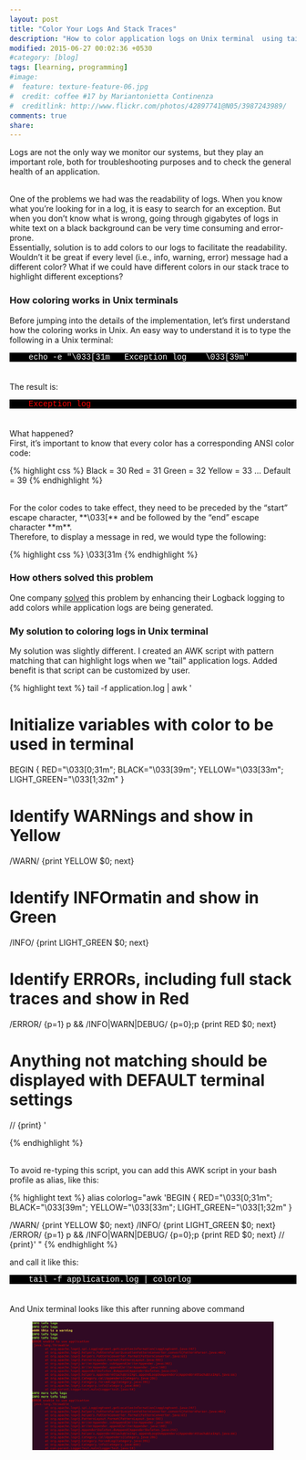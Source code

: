 ```yaml
---
layout: post
title: "Color Your Logs And Stack Traces"
description: "How to color application logs on Unix terminal  using tail and AWK"
modified: 2015-06-27 00:02:36 +0530
#category: [blog]
tags: [learning, programming]
#image:
#  feature: texture-feature-06.jpg
#  credit: coffee #17 by Mariantonietta Continenza
#  creditlink: http://www.flickr.com/photos/42897741@N05/3987243989/
comments: true
share: 
---
```


Logs are not the only way we monitor our systems, but they play an important role, both for troubleshooting purposes and to check the general health of an application.

<br/>
One of the problems we had was the readability of logs. When you know what you’re looking for in a log, it is easy to search for an exception. But when you don’t know what is wrong, going through gigabytes of logs in white text on a black background can be very time consuming and error-prone.

<br/>
Essentially, solution is to add colors to our logs to facilitate the readability.   Wouldn’t it be great if every level (i.e., info, warning, error) message had a different color? What if we could have different colors in our stack trace to highlight different exceptions?

### How coloring works in Unix terminals

Before jumping into the details of the implementation, let’s first understand how the coloring works in Unix. An easy way to understand it is to type the following in a Unix terminal:

<pre style="margin-bottom: 18px; font-family: 'courier', serif; background-color: #000000; color: #ffffff;">
    echo -e "\033[31m   Exception log    \033[39m"
</pre>

<br/>
The result is:

<pre style="margin-bottom: 18px; font-family: 'courier', serif; background-color: #000000; color: #ff0000;">
    Exception log
</pre>

<br/>
What happened?

<br/>
First, it’s important to know that every color has a corresponding ANSI color code:

{% highlight css %}
Black = 30
Red = 31
Green = 32
Yellow = 33
…
Default = 39
{% endhighlight %}

<br/>
For the color codes to take effect, they need to be preceded by the “start” escape character, **\033[** and be followed by the “end” escape character **m**.

<br/>
Therefore, to display a message in red, we would type the following:

{% highlight css %}
\033[31m
{% endhighlight %}

### How others solved this problem

One company [solved] this problem by enhancing their Logback logging to add colors while application logs are being generated.

### My solution to coloring logs in Unix terminal

My solution was slightly different. I created an AWK script with pattern matching that can highlight logs when we "tail" application logs. Added benefit is that script can be customized by user.

{% highlight text %}
tail -f application.log | awk '

# Initialize variables with color to be used in terminal
  BEGIN { RED="\033[0;31m"; 
          BLACK="\033[39m"; 
          YELLOW="\033[33m"; 
          LIGHT_GREEN="\033[1;32m"
  }

# Identify WARNings and show in Yellow
  /WARN/ {print YELLOW $0; next}
  
# Identify  INFOrmatin and show in Green
  /INFO/ {print LIGHT_GREEN $0; next}
  
# Identify ERRORs, including full stack traces and show in Red  
  /ERROR/ {p=1} p && /INFO|WARN|DEBUG/ {p=0};p {print RED $0; next}
  
# Anything not matching should be displayed with DEFAULT terminal settings
  // {print}
'

{% endhighlight %}

<br/>
To avoid re-typing this script, you can add this AWK script in your bash profile as alias, like this: 

{% highlight text %}
alias colorlog="awk 'BEGIN { RED=\"\033[0;31m\"; BLACK=\"\033[39m\"; YELLOW=\"\033[33m\"; LIGHT_GREEN=\"\033[1;32m\" }

  /WARN/ {print YELLOW \$0; next}
  /INFO/ {print LIGHT_GREEN \$0; next}
  /ERROR/ {p=1} p && /INFO|WARN|DEBUG/ {p=0};p {print RED \$0; next}
  // {print}'
"
{% endhighlight %}

and call it like this:

<pre style="margin-bottom: 18px; font-family: 'courier', serif; background-color: #000000; color: #ffffff;">
    tail -f application.log | colorlog
</pre>

<br/>
And Unix terminal looks like this after running above command


<figure>
    <a href="https://github.com/manasvigupta/manasvigupta.github.io/raw/master/images/command-line.png"><img src="/images/command-line.png"></a>
</figure>


[solved]:http://engineering.wix.com/2015/05/21/color-your-logs-and-stack-traces/
